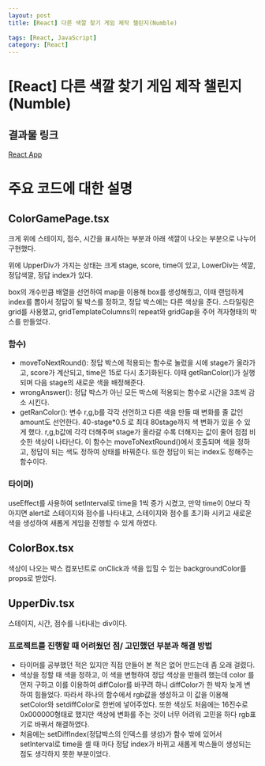 ```yaml
---
layout: post
title: [React] 다른 색깔 찾기 게임 제작 챌린지(Numble)
 
tags: [React, JavaScript]
category: [React]
---
```


# [React] 다른 색깔 찾기 게임 제작 챌린지(Numble)

## 결과물 링크

[React App](https://numble-color-game-dkbo4zhgv-dbckdgjs369.vercel.app/)

# 주요 코드에 대한 설명

## ColorGamePage.tsx

크게 위에 스테이지, 점수, 시간을 표시하는 부분과 아래 색깔이 나오는 부분으로 나누어 구현했다.

위에 UpperDiv가 가지는 상태는 크게 stage, score, time이 있고, LowerDiv는 색깔, 정답색깔, 정답 index가 있다.

box의 개수만큼 배열을 선언하여 map을 이용해 box를 생성해줬고, 이때 랜덤하게 index를 뽑아서 정답이 될 박스를 정하고, 정답 박스에는 다른 색상을 준다. 스타일링은 grid를 사용했고, gridTemplateColumns의 repeat와 gridGap을 주어 격자형태의 박스를 만들었다.

### 함수)

- moveToNextRound(): 정답 박스에 적용되는 함수로 눌렀을 시에 stage가 올라가고, score가 계산되고, time은 15로 다시 초기화된다. 이때 getRanColor()가 실행되며 다음 stage의 새로운 색을 배정해준다.
- wrongAnswer(): 정답 박스가 아닌 모든 박스에 적용되는 함수로 시간을 3초씩 감소 시킨다.
- getRanColor(): 변수 r,g,b를 각각 선언하고 다른 색을 만들 때 변화를 줄 값인 amount도 선언한다. 40-stage\*0.5 로 최대 80stage까지 색 변화가 있을 수 있게 했다. r,g,b값에 각각 더해주며 stage가 올라갈 수록 더해지는 값이 줄어 점점 비슷한 색상이 나타난다. 이 함수는 moveToNextRound()에서 호출되며 색을 정하고, 정답이 되는 색도 정하여 상태를 바꿔준다. 또한 정답이 되는 index도 정해주는 함수이다.

### 타이머)

useEffect를 사용하여 setInterval로 time을 1씩 증가 시켰고, 만약 time이 0보다 작아지면 alert로 스테이지와 점수를 나타내고, 스테이지와 점수를 초기화 시키고 새로운 색을 생성하여 새롭게 게임을 진행할 수 있게 하였다.

## ColorBox.tsx

색상이 나오는 박스 컴포넌트로 onClick과 색을 입힐 수 있는 backgroundColor를 props로 받았다.

## UpperDiv.tsx

스테이지, 시간, 점수를 나타내는 div이다.

###

### 프로젝트를 진행할 때 어려웠던 점/ 고민했던 부분과 해결 방법

- 타이머를 공부했던 적은 있지만 직접 만들어 본 적은 없어 만드는데 좀 오래 걸렸다.
- 색상을 정할 때 색을 정하고, 이 색을 변형하여 정답 색상을 만들려 했는데 color 를 먼저 구하고 이를 이용하여 diffColor를 바꾸려 하니 diffColor가 한 박자 늦게 변하여 힘들었다. 따라서 하나의 함수에서 rgb값을 생성하고 이 값을 이용해 setColor와 setdiffColor로 한번에 넣어주었다. 또한 색상도 처음에는 16진수로 0x000000형태로 했지만 색상에 변화를 주는 것이 너무 어려워 고민을 하다 rgb표기로 바꿔서 해결하였다.
- 처음에는 setDiffIndex(정답박스의 인덱스를 생성)가 함수 밖에 있어서 setInterval로 time을 셀 때 마다 정답 index가 바뀌고 새롭게 박스들이 생성되는 점도 생각하지 못한 부분이었다.
